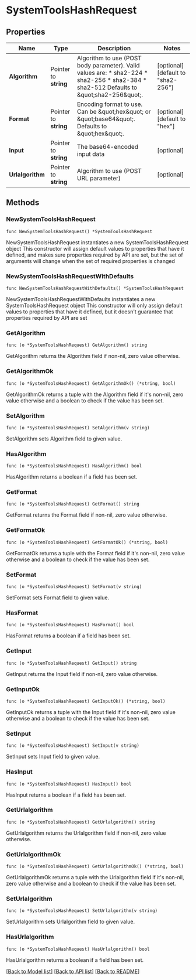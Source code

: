 # SystemToolsHashRequest

## Properties

Name | Type | Description | Notes
------------ | ------------- | ------------- | -------------
**Algorithm** | Pointer to **string** | Algorithm to use (POST body parameter). Valid values are: * sha2-224 * sha2-256 * sha2-384 * sha2-512 Defaults to \&quot;sha2-256\&quot;. | [optional] [default to "sha2-256"]
**Format** | Pointer to **string** | Encoding format to use. Can be \&quot;hex\&quot; or \&quot;base64\&quot;. Defaults to \&quot;hex\&quot;. | [optional] [default to "hex"]
**Input** | Pointer to **string** | The base64-encoded input data | [optional] 
**Urlalgorithm** | Pointer to **string** | Algorithm to use (POST URL parameter) | [optional] 

## Methods

### NewSystemToolsHashRequest

`func NewSystemToolsHashRequest() *SystemToolsHashRequest`

NewSystemToolsHashRequest instantiates a new SystemToolsHashRequest object
This constructor will assign default values to properties that have it defined,
and makes sure properties required by API are set, but the set of arguments
will change when the set of required properties is changed

### NewSystemToolsHashRequestWithDefaults

`func NewSystemToolsHashRequestWithDefaults() *SystemToolsHashRequest`

NewSystemToolsHashRequestWithDefaults instantiates a new SystemToolsHashRequest object
This constructor will only assign default values to properties that have it defined,
but it doesn't guarantee that properties required by API are set

### GetAlgorithm

`func (o *SystemToolsHashRequest) GetAlgorithm() string`

GetAlgorithm returns the Algorithm field if non-nil, zero value otherwise.

### GetAlgorithmOk

`func (o *SystemToolsHashRequest) GetAlgorithmOk() (*string, bool)`

GetAlgorithmOk returns a tuple with the Algorithm field if it's non-nil, zero value otherwise
and a boolean to check if the value has been set.

### SetAlgorithm

`func (o *SystemToolsHashRequest) SetAlgorithm(v string)`

SetAlgorithm sets Algorithm field to given value.

### HasAlgorithm

`func (o *SystemToolsHashRequest) HasAlgorithm() bool`

HasAlgorithm returns a boolean if a field has been set.

### GetFormat

`func (o *SystemToolsHashRequest) GetFormat() string`

GetFormat returns the Format field if non-nil, zero value otherwise.

### GetFormatOk

`func (o *SystemToolsHashRequest) GetFormatOk() (*string, bool)`

GetFormatOk returns a tuple with the Format field if it's non-nil, zero value otherwise
and a boolean to check if the value has been set.

### SetFormat

`func (o *SystemToolsHashRequest) SetFormat(v string)`

SetFormat sets Format field to given value.

### HasFormat

`func (o *SystemToolsHashRequest) HasFormat() bool`

HasFormat returns a boolean if a field has been set.

### GetInput

`func (o *SystemToolsHashRequest) GetInput() string`

GetInput returns the Input field if non-nil, zero value otherwise.

### GetInputOk

`func (o *SystemToolsHashRequest) GetInputOk() (*string, bool)`

GetInputOk returns a tuple with the Input field if it's non-nil, zero value otherwise
and a boolean to check if the value has been set.

### SetInput

`func (o *SystemToolsHashRequest) SetInput(v string)`

SetInput sets Input field to given value.

### HasInput

`func (o *SystemToolsHashRequest) HasInput() bool`

HasInput returns a boolean if a field has been set.

### GetUrlalgorithm

`func (o *SystemToolsHashRequest) GetUrlalgorithm() string`

GetUrlalgorithm returns the Urlalgorithm field if non-nil, zero value otherwise.

### GetUrlalgorithmOk

`func (o *SystemToolsHashRequest) GetUrlalgorithmOk() (*string, bool)`

GetUrlalgorithmOk returns a tuple with the Urlalgorithm field if it's non-nil, zero value otherwise
and a boolean to check if the value has been set.

### SetUrlalgorithm

`func (o *SystemToolsHashRequest) SetUrlalgorithm(v string)`

SetUrlalgorithm sets Urlalgorithm field to given value.

### HasUrlalgorithm

`func (o *SystemToolsHashRequest) HasUrlalgorithm() bool`

HasUrlalgorithm returns a boolean if a field has been set.


[[Back to Model list]](../README.md#documentation-for-models) [[Back to API list]](../README.md#documentation-for-api-endpoints) [[Back to README]](../README.md)


